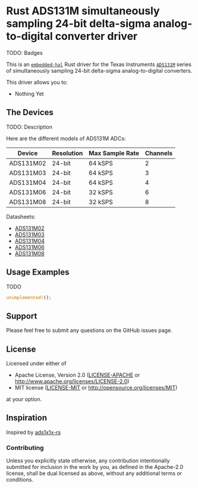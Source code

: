 # Rust ADS131M simultaneously sampling 24-bit delta-sigma analog-to-digital converter driver

TODO: Badges

This is an [`embedded-hal`] Rust driver for the Texas Instruments [`ADS131M`] series of simultaneously sampling
24-bit delta-sigma analog-to-digital converters.

This driver allows you to:

- Nothing Yet

## The Devices

TODO: Description

Here are the different models of ADS131M ADCs:

| Device    | Resolution | Max Sample Rate | Channels |
|-----------|------------|-----------------|----------|
| ADS131M02 | 24-bit     | 64 kSPS         | 2        |
| ADS131M03 | 24-bit     | 64 kSPS         | 3        |
| ADS131M04 | 24-bit     | 64 kSPS         | 4        |
| ADS131M06 | 24-bit     | 32 kSPS         | 6        |
| ADS131M08 | 24-bit     | 32 kSPS         | 8        |

Datasheets:

- [ADS131M02](https://www.ti.com/lit/ds/symlink/ads131m02.pdf)
- [ADS131M03](https://www.ti.com/lit/ds/symlink/ads131m03.pdf)
- [ADS131M04](https://www.ti.com/lit/ds/symlink/ads131m04.pdf)
- [ADS131M06](https://www.ti.com/lit/ds/symlink/ads131m06.pdf)
- [ADS131M08](https://www.ti.com/lit/ds/symlink/ads131m08.pdf)

## Usage Examples

TODO

```rust
unimplemented!();
```

## Support

Please feel free to submit any questions on the GitHub issues page.

## License

Licensed under either of

- Apache License, Version 2.0 ([LICENSE-APACHE](LICENSE-APACHE) or http://www.apache.org/licenses/LICENSE-2.0)
- MIT license ([LICENSE-MIT](LICENSE-MIT) or http://opensource.org/licenses/MIT)

at your option.

## Inspiration

Inspired by [ads1x1x-rs](https://github.com/eldruin/ads1x1x-rs)

### Contributing

Unless you explicitly state otherwise, any contribution intentionally submitted
for inclusion in the work by you, as defined in the Apache-2.0 license, shall
be dual licensed as above, without any additional terms or conditions.

[`embedded-hal`]: https://github.com/rust-embedded/embedded-hal
[`ADS131M`]: https://www.ti.com/sitesearch/en-us/docs/universalsearch.tsp?searchTerm=ADS131M
